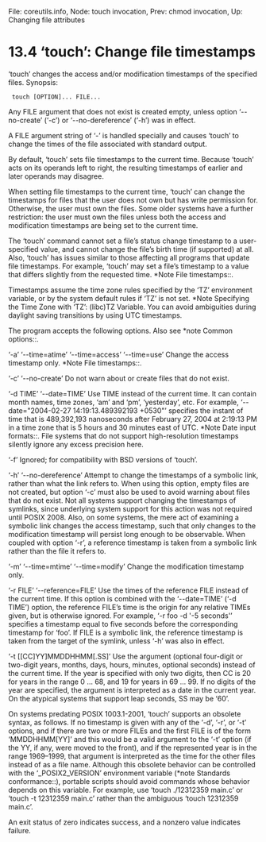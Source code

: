 File: coreutils.info,  Node: touch invocation,  Prev: chmod invocation,  Up: Changing file attributes

13.4 ‘touch’: Change file timestamps
====================================

‘touch’ changes the access and/or modification timestamps of the
specified files.  Synopsis:

     touch [OPTION]... FILE...

   Any FILE argument that does not exist is created empty, unless option
‘--no-create’ (‘-c’) or ‘--no-dereference’ (‘-h’) was in effect.

   A FILE argument string of ‘-’ is handled specially and causes ‘touch’
to change the times of the file associated with standard output.

   By default, ‘touch’ sets file timestamps to the current time.
Because ‘touch’ acts on its operands left to right, the resulting
timestamps of earlier and later operands may disagree.

   When setting file timestamps to the current time, ‘touch’ can change
the timestamps for files that the user does not own but has write
permission for.  Otherwise, the user must own the files.  Some older
systems have a further restriction: the user must own the files unless
both the access and modification timestamps are being set to the current
time.

   The ‘touch’ command cannot set a file’s status change timestamp to a
user-specified value, and cannot change the file’s birth time (if
supported) at all.  Also, ‘touch’ has issues similar to those affecting
all programs that update file timestamps.  For example, ‘touch’ may set
a file’s timestamp to a value that differs slightly from the requested
time.  *Note File timestamps::.

   Timestamps assume the time zone rules specified by the ‘TZ’
environment variable, or by the system default rules if ‘TZ’ is not set.
*Note Specifying the Time Zone with ‘TZ’: (libc)TZ Variable.  You can
avoid ambiguities during daylight saving transitions by using UTC
timestamps.

   The program accepts the following options.  Also see *note Common
options::.

‘-a’
‘--time=atime’
‘--time=access’
‘--time=use’
     Change the access timestamp only.  *Note File timestamps::.

‘-c’
‘--no-create’
     Do not warn about or create files that do not exist.

‘-d TIME’
‘--date=TIME’
     Use TIME instead of the current time.  It can contain month names,
     time zones, ‘am’ and ‘pm’, ‘yesterday’, etc.  For example,
     ‘--date="2004-02-27 14:19:13.489392193 +0530"’ specifies the
     instant of time that is 489,392,193 nanoseconds after February 27,
     2004 at 2:19:13 PM in a time zone that is 5 hours and 30 minutes
     east of UTC.  *Note Date input formats::.  File systems that do not
     support high-resolution timestamps silently ignore any excess
     precision here.

‘-f’
     Ignored; for compatibility with BSD versions of ‘touch’.

‘-h’
‘--no-dereference’
     Attempt to change the timestamps of a symbolic link, rather than
     what the link refers to.  When using this option, empty files are
     not created, but option ‘-c’ must also be used to avoid warning
     about files that do not exist.  Not all systems support changing
     the timestamps of symlinks, since underlying system support for
     this action was not required until POSIX 2008.  Also, on some
     systems, the mere act of examining a symbolic link changes the
     access timestamp, such that only changes to the modification
     timestamp will persist long enough to be observable.  When coupled
     with option ‘-r’, a reference timestamp is taken from a symbolic
     link rather than the file it refers to.

‘-m’
‘--time=mtime’
‘--time=modify’
     Change the modification timestamp only.

‘-r FILE’
‘--reference=FILE’
     Use the times of the reference FILE instead of the current time.
     If this option is combined with the ‘--date=TIME’ (‘-d TIME’)
     option, the reference FILE’s time is the origin for any relative
     TIMEs given, but is otherwise ignored.  For example, ‘-r foo -d '-5
     seconds'’ specifies a timestamp equal to five seconds before the
     corresponding timestamp for ‘foo’.  If FILE is a symbolic link, the
     reference timestamp is taken from the target of the symlink, unless
     ‘-h’ was also in effect.

‘-t [[CC]YY]MMDDHHMM[.SS]’
     Use the argument (optional four-digit or two-digit years, months,
     days, hours, minutes, optional seconds) instead of the current
     time.  If the year is specified with only two digits, then CC is 20
     for years in the range 0 ... 68, and 19 for years in 69 ... 99.  If
     no digits of the year are specified, the argument is interpreted as
     a date in the current year.  On the atypical systems that support
     leap seconds, SS may be ‘60’.

   On systems predating POSIX 1003.1-2001, ‘touch’ supports an obsolete
syntax, as follows.  If no timestamp is given with any of the ‘-d’,
‘-r’, or ‘-t’ options, and if there are two or more FILEs and the first
FILE is of the form ‘MMDDHHMM[YY]’ and this would be a valid argument to
the ‘-t’ option (if the YY, if any, were moved to the front), and if the
represented year is in the range 1969–1999, that argument is interpreted
as the time for the other files instead of as a file name.  Although
this obsolete behavior can be controlled with the ‘_POSIX2_VERSION’
environment variable (*note Standards conformance::), portable scripts
should avoid commands whose behavior depends on this variable.  For
example, use ‘touch ./12312359 main.c’ or ‘touch -t 12312359 main.c’
rather than the ambiguous ‘touch 12312359 main.c’.

   An exit status of zero indicates success, and a nonzero value
indicates failure.

